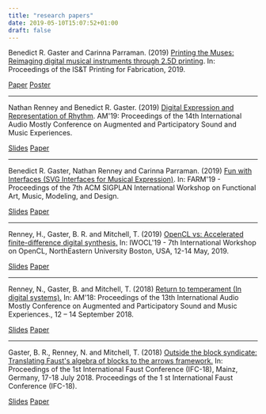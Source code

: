 ```yaml
---
title: "research papers"
date: 2019-05-10T15:07:52+01:00
draft: false
---
```


Benedict R. Gaster and Carinna Parraman. (2019) [Printing the Muses: Reimaging digital musical instruments
through 2.5D printing](http://eprints.uwe.ac.uk/41424). In: Proceedings of the IS&T Printing for Fabrication, 2019.

[Paper](../assets/ISAndTMusesPaper.pdf)
[Poster](../assets/printing_the_muses3_poster.pdf)

---

Nathan Renney and Benedict R. Gaster. (2019) [Digital Expression and Representation of Rhythm](https://uwe-repository.worktribe.com/output/2569484). AM'19: Proceedings of the 14th International Audio Mostly Conference on Augmented and Participatory Sound and Music Experiences.

[Slides](https://tobeadded/)
[Paper](https://uwe-repository.worktribe.com/output/2569484)

---

Benedict R. Gaster, Nathan Renney and Carinna Parraman. (2019) [Fun with Interfaces (SVG Interfaces for Musical Expression)](http://eprints.uwe.ac.uk/41424). In: FARM'19 - Proceedings of the 7th ACM SIGPLAN International Workshop on Functional Art, Music, Modeling, and Design.

[Slides](https://bgaster.github.io/farm19/)
[Paper](http://eprints.uwe.ac.uk/41424)

---

Renney, H., Gaster, B. R. and Mitchell, T. (2019) [OpenCL vs: Accelerated finite-difference digital synthesis.](http://eprints.uwe.ac.uk/40347) 
In: IWOCL'19 - 7th International Workshop on OpenCL, NorthEastern University Boston, USA, 12-14 May, 2019. 

[Slides](../assets/IWOCL_2019_Final_Draft.pptx)
[Paper](http://eprints.uwe.ac.uk/40347) 

---

Renney, N., Gaster, B. and Mitchell, T. (2018) [Return to temperament (In digital systems).](http://eprints.uwe.ac.uk/37544) In: AM'18: Proceedings of the 13th International Audio Mostly Conference on Augmented and Participatory Sound and Music Experiences., 12 – 14 September 2018.

[Slides](https://tobeadded)
[Paper](http://eprints.uwe.ac.uk/37544)

---

Gaster, B. R., Renney, N. and Mitchell, T. (2018) [Outside the block syndicate: Translating Faust's algebra of blocks to the arrows framework.](../assets/ifc-2018.pdf) In: Proceedings of the 1st International Faust Conference (IFC-18), Mainz, Germany, 17-18 July 2018. Proceedings of the 1 st International Faust Conference (IFC-18).

[Slides](https://tobeadded)
[Paper](../assets/ifc-2018.pdf)

